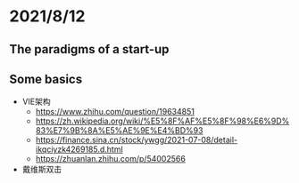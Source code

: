 # 2021/8/12
## The paradigms of a start-up


## Some basics
- VIE架构
  - https://www.zhihu.com/question/19634851
  - https://zh.wikipedia.org/wiki/%E5%8F%AF%E5%8F%98%E6%9D%83%E7%9B%8A%E5%AE%9E%E4%BD%93
  - https://finance.sina.cn/stock/ywgg/2021-07-08/detail-ikqciyzk4269185.d.html
  - https://zhuanlan.zhihu.com/p/54002566
- 戴维斯双击
